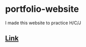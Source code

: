 # portfolio-website
I made this website to practice H/C/J

## [Link](https://adnjoo.com/portfolio-website-2021-v1/index.html)
